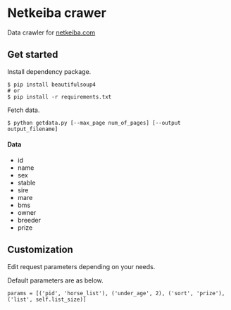 # Netkeiba crawer

Data crawler for [netkeiba.com](http://www.netkeiba.com)

## Get started

Install dependency package.

```
$ pip install beautifulsoup4 
# or
$ pip install -r requirements.txt
```

Fetch data.

```
$ python getdata.py [--max_page num_of_pages] [--output output_filename]
```

#### Data

- id
- name
- sex
- stable
- sire
- mare
- bms
- owner
- breeder
- prize


## Customization

Edit request parameters depending on your needs.

Default parameters are as below.

```
params = [('pid', 'horse_list'), ('under_age', 2), ('sort', 'prize'), ('list', self.list_size)]
```


